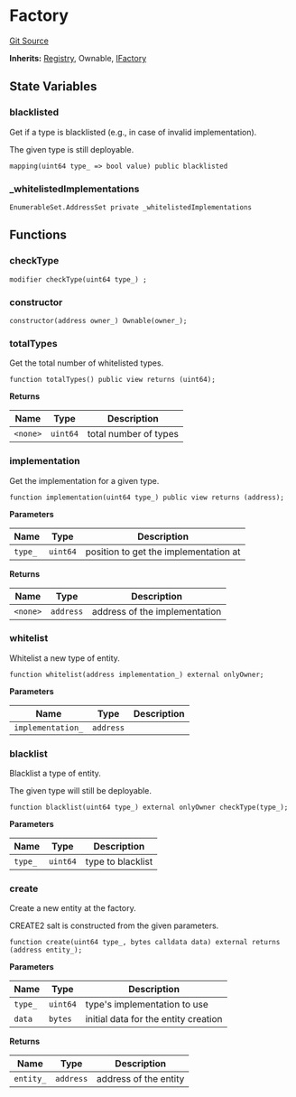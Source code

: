 # Factory
[Git Source](https://github.com/symbioticfi/core/blob/4905f62919b30e0606fff3aaa7fcd52bf8ee3d3e/src/contracts/common/Factory.sol)

**Inherits:**
[Registry](/Users/andreikorokhov/symbiotic/core/docs/autogen/src/src/contracts/common/Registry.sol/abstract.Registry.md), Ownable, [IFactory](/Users/andreikorokhov/symbiotic/core/docs/autogen/src/src/interfaces/common/IFactory.sol/interface.IFactory.md)


## State Variables
### blacklisted
Get if a type is blacklisted (e.g., in case of invalid implementation).

The given type is still deployable.


```solidity
mapping(uint64 type_ => bool value) public blacklisted
```


### _whitelistedImplementations

```solidity
EnumerableSet.AddressSet private _whitelistedImplementations
```


## Functions
### checkType


```solidity
modifier checkType(uint64 type_) ;
```

### constructor


```solidity
constructor(address owner_) Ownable(owner_);
```

### totalTypes

Get the total number of whitelisted types.


```solidity
function totalTypes() public view returns (uint64);
```
**Returns**

|Name|Type|Description|
|----|----|-----------|
|`<none>`|`uint64`|total number of types|


### implementation

Get the implementation for a given type.


```solidity
function implementation(uint64 type_) public view returns (address);
```
**Parameters**

|Name|Type|Description|
|----|----|-----------|
|`type_`|`uint64`|position to get the implementation at|

**Returns**

|Name|Type|Description|
|----|----|-----------|
|`<none>`|`address`|address of the implementation|


### whitelist

Whitelist a new type of entity.


```solidity
function whitelist(address implementation_) external onlyOwner;
```
**Parameters**

|Name|Type|Description|
|----|----|-----------|
|`implementation_`|`address`||


### blacklist

Blacklist a type of entity.

The given type will still be deployable.


```solidity
function blacklist(uint64 type_) external onlyOwner checkType(type_);
```
**Parameters**

|Name|Type|Description|
|----|----|-----------|
|`type_`|`uint64`|type to blacklist|


### create

Create a new entity at the factory.

CREATE2 salt is constructed from the given parameters.


```solidity
function create(uint64 type_, bytes calldata data) external returns (address entity_);
```
**Parameters**

|Name|Type|Description|
|----|----|-----------|
|`type_`|`uint64`|type's implementation to use|
|`data`|`bytes`|initial data for the entity creation|

**Returns**

|Name|Type|Description|
|----|----|-----------|
|`entity_`|`address`|address of the entity|


